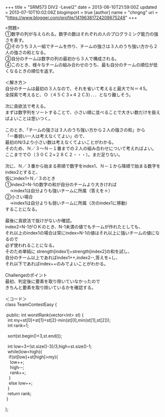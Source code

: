 +++
title = "SRM573 DIV2 -Level2"
date = 2013-06-10T21:59:00Z
updated = 2013-07-10T10:02:06Z
blogimport = true 
[author]
	name = "chngng"
	uri = "https://www.blogger.com/profile/14196381724208675248"
+++

<div dir="ltr" style="text-align: left;" trbidi="on">&lt;問題&gt;<br />①数字の列が与えられる。数字の数はそれぞれの人のプログラミング能力の強さを表す。<br />②そのうち３人一組でチームを作り、チームの強さは３人のうち強い方から２人の強さの和となる。<br />③自分のチームは数字の列の最初から３人で構成される。<br />④このとき、様々なチームの組み合わせのうち、最も自分のチームの順位が低くなるときの順位を返す。<br /><br />＜解き方＞<br />自分のチームは最初の３人なので、それを省いて考えると最大でＮ＝４5。<br />全探索で考えると、Ｏ（４５Ｃ３×４２Ｃ3）．．．となり難しそう。<br /><br />次に貪欲法で考える。<br />まずは数字列をソートすることで、小さい順に並べることで大きい数だけを扱えばよいことは思いつく。<br /><br />このとき、「チームの強さは３人のうち強い方から２人の強さの和」から<br />「一番弱い一人は考えなくてよい」ので、<br />最初のN/3より小さい数は考えなくてよいことがわかる。<br />そのため、Ｎ／３～Ｎ－１番までの２人の組み合わせについて考えればよい。<br />ここまででＯ（３０Ｃ２×２８Ｃ２・・・）。まだ足りない。<br /><br />次に、Ｎ／３番から始まる昇順で数字をindex1、Ｎ－１から降順で始まる数字をindex2とすると、<br />仮にindex1=Ｎ／３のとき<br />①index2=N-1の数字の和が自分のチームより大きければ<br />　→index1は自分よりも強いチームに所属（答えを＋）<br />②小さい場合<br />　→index1は自分よりも弱いチームに所属（次のindex1に移動）<br />することになる。<br /><br />最後に貪欲法で抜けがないか確認。<br />index2=N-1がＯＫのとき、N-1未満の値でもチームが作れたとしても、<br />それ以上のindex1の場合は常にindex=N-1の値はそれ以上に強いチームの値になるので<br />必ず使われることになる。<br />そのため単純に strength[index1]+strength[index2]の和を試し、<br />自分のチーム以上であればindex1++,index2--,答えを+し、<br />それ以下であればindex++のみでよいことがわかる。<br /><br />Challengeのポイント<br />最初、判定後に要素を取り除いていなかったので<br />きちんと要素を取り除いているかを確認する。<br /><br />＜コード＞<br />class TeamContestEasy {<br /><br /><span class="Apple-tab-span" style="white-space: pre;"> </span>public: int worstRank(vector&lt;int&gt; st) {<br /><span class="Apple-tab-span" style="white-space: pre;">  </span>int my=st[0]+st[1]+st[2]-min(st[0],min(st[1],st[2]));<br /><span class="Apple-tab-span" style="white-space: pre;">  </span>int rank=1;<br /><br /><span class="Apple-tab-span" style="white-space: pre;">  </span>sort(st.begin()+3,st.end());<br /><br /><span class="Apple-tab-span" style="white-space: pre;">  </span>int low=3+(st.size()-3)/3,high=st.size()-1;<br /><span class="Apple-tab-span" style="white-space: pre;">  </span>while(low&lt;high){<br /><span class="Apple-tab-span" style="white-space: pre;">   </span>if(st[low]+st[high]&gt;my){<br /><span class="Apple-tab-span" style="white-space: pre;">    </span>low++;<br /><span class="Apple-tab-span" style="white-space: pre;">    </span>high--;<br /><span class="Apple-tab-span" style="white-space: pre;">    </span>rank++;<br /><span class="Apple-tab-span" style="white-space: pre;">   </span>}<br /><span class="Apple-tab-span" style="white-space: pre;">   </span>else low++;<br /><span class="Apple-tab-span" style="white-space: pre;">  </span>}<br /><span class="Apple-tab-span" style="white-space: pre;">  </span>return rank;<br /><span class="Apple-tab-span" style="white-space: pre;"> </span>}<br /><br />};<br /><br /></div>
